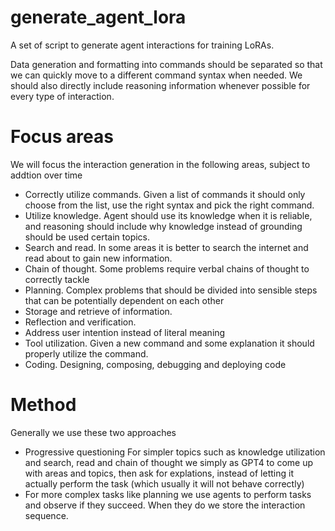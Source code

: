 # generate_agent_lora
A set of script to generate agent interactions for training LoRAs.

Data generation and formatting into commands should be separated so that we can quickly move to a different command syntax when needed.
We should also directly include reasoning information whenever possible for every type of interaction.

Focus areas
==========
We will focus the interaction generation in the following areas, subject to addtion over time

* Correctly utilize commands.  Given a list of commands it should only choose from the list, use the right syntax and pick the right command.
* Utilize knowledge.  Agent should use its knowledge when it is reliable, and reasoning should include why knowledge instead of grounding should be used certain topics.
* Search and read.  In some areas it is better to search the internet and read about to gain new information.
* Chain of thought.  Some problems require verbal chains of thought to correctly tackle
* Planning.  Complex problems that should be divided into sensible steps that can be potentially dependent on each other
* Storage and retrieve of information.
* Reflection and verification.
* Address user intention instead of literal meaning
* Tool utilization.   Given a new command and some explanation it should properly utilize the command.
* Coding.  Designing, composing, debugging and deploying code


Method
======
Generally we use these two approaches

* Progressive questioning 
   For simpler topics such as knowledge utilization and search, read and chain of thought we simply as GPT4 to come up with areas and topics, then ask for explations, instead of letting it actually perform the task (which usually it will not behave correctly)
* For more complex tasks like planning we use agents to perform tasks and observe if they succeed.  When they do we store the interaction sequence.
